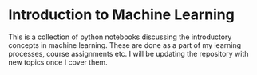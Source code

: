 # Introduction to Machine Learning

This is a collection of python notebooks discussing the introductory concepts in machine learning.
These are done as a part of my learning processes, course assignments etc. I will be updating 
the repository with new topics once I cover them.
